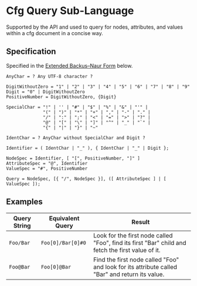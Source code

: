 # Cfg Query Sub-Language

Supported by the API and used to query for nodes, attributes, and values within a cfg document in a concise way.

## Specification

Specified in the [Extended Backus–Naur Form](https://en.wikipedia.org/wiki/Extended_Backus%E2%80%93Naur_Form) below.

```
AnyChar = ? Any UTF-8 character ?

DigitWithoutZero = "1" | "2" | "3" | "4" | "5" | "6" | "7" | "8" | "9"
Digit = "0" | DigitWithoutZero
PositiveNumber = DigitWithoutZero, {Digit}

SpecialChar = "!" | '' | "#" | "$" | "%" | "&" | "'" |
              "(" | ")" | "*" | "+" | "," | "-" | "." |
              "/" | ":" | ";" | "<" | "=" | ">" | "?" |
              "@" | "[" | "\" | "]" | "^" | "_" | "`" |
              "{" | "|" | "}" | "~"

IdentChar = ? AnyChar without SpecialChar and Digit ?

Identifier = ( IdentChar | "_" ), { IdentChar | "_" | Digit };

NodeSpec = Identifier, [ "[", PositiveNumber, "]" ]
AttributeSpec = "@", Identifier
ValueSpec = "#", PositiveNumber

Query = NodeSpec, [{ "/", NodeSpec }], ([ AttributeSpec ] | [ ValueSpec ]);
```

## Examples

| Query String | Equivalent Query | Result |
| ------------ | ---------------- | ------ |
| `Foo/Bar` | `Foo[0]/Bar[0]#0` | Look for the first node called "Foo", find its first "Bar" child and fetch the first value of it. |
| `Foo@Bar` | `Foo[0]@Bar` | Find the first node called "Foo" and look for its attribute called "Bar" and return its value. |

